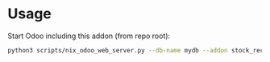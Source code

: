 # Usage

Start Odoo including this addon (from repo root):

```bash
python3 scripts/nix_odoo_web_server.py --db-name mydb --addon stock_receipt_lot_info
```
